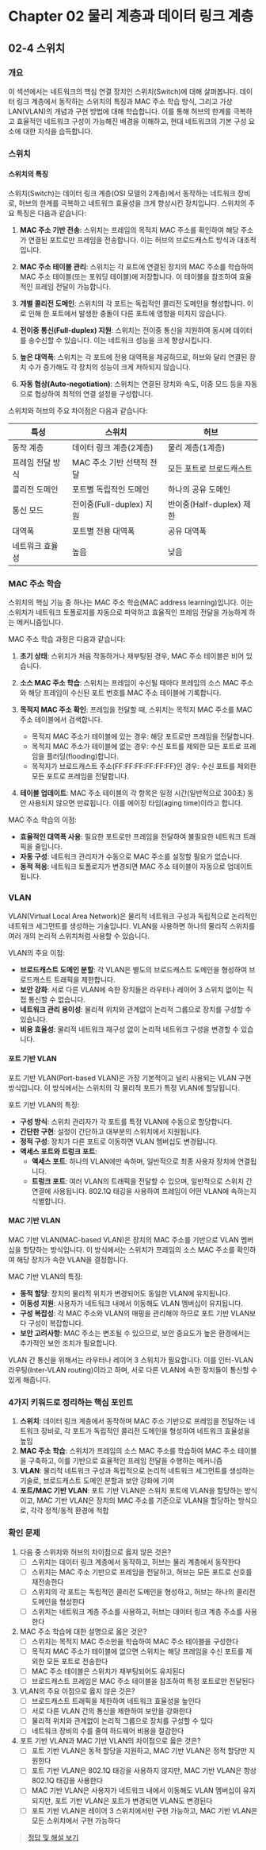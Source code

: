 # Chapter 02 물리 계층과 데이터 링크 계층

## 02-4 스위치

### 개요
이 섹션에서는 네트워크의 핵심 연결 장치인 스위치(Switch)에 대해 살펴봅니다. 데이터 링크 계층에서 동작하는 스위치의 특징과 MAC 주소 학습 방식, 그리고 가상 LAN(VLAN)의 개념과 구현 방법에 대해 학습합니다. 이를 통해 허브의 한계를 극복하고 효율적인 네트워크 구성이 가능해진 배경을 이해하고, 현대 네트워크의 기본 구성 요소에 대한 지식을 습득합니다.

### 스위치

#### 스위치의 특징
스위치(Switch)는 데이터 링크 계층(OSI 모델의 2계층)에서 동작하는 네트워크 장비로, 허브의 한계를 극복하고 네트워크 효율성을 크게 향상시킨 장치입니다. 스위치의 주요 특징은 다음과 같습니다:

1. **MAC 주소 기반 전송**: 스위치는 프레임의 목적지 MAC 주소를 확인하여 해당 주소가 연결된 포트로만 프레임을 전송합니다. 이는 허브의 브로드캐스트 방식과 대조적입니다.

2. **MAC 주소 테이블 관리**: 스위치는 각 포트에 연결된 장치의 MAC 주소를 학습하여 MAC 주소 테이블(또는 포워딩 테이블)에 저장합니다. 이 테이블을 참조하여 효율적인 프레임 전달이 가능합니다.

3. **개별 콜리전 도메인**: 스위치의 각 포트는 독립적인 콜리전 도메인을 형성합니다. 이로 인해 한 포트에서 발생한 충돌이 다른 포트에 영향을 미치지 않습니다.

4. **전이중 통신(Full-duplex) 지원**: 스위치는 전이중 통신을 지원하여 동시에 데이터를 송수신할 수 있습니다. 이는 네트워크 성능을 크게 향상시킵니다.

5. **높은 대역폭**: 스위치는 각 포트에 전용 대역폭을 제공하므로, 허브와 달리 연결된 장치 수가 증가해도 각 장치의 성능이 크게 저하되지 않습니다.

6. **자동 협상(Auto-negotiation)**: 스위치는 연결된 장치와 속도, 이중 모드 등을 자동으로 협상하여 최적의 연결 설정을 구성합니다.

스위치와 허브의 주요 차이점은 다음과 같습니다:

| 특성 | 스위치 | 허브 |
|------|--------|------|
| 동작 계층 | 데이터 링크 계층(2계층) | 물리 계층(1계층) |
| 프레임 전달 방식 | MAC 주소 기반 선택적 전달 | 모든 포트로 브로드캐스트 |
| 콜리전 도메인 | 포트별 독립적인 도메인 | 하나의 공유 도메인 |
| 통신 모드 | 전이중(Full-duplex) 지원 | 반이중(Half-duplex) 제한 |
| 대역폭 | 포트별 전용 대역폭 | 공유 대역폭 |
| 네트워크 효율성 | 높음 | 낮음 |

### MAC 주소 학습
스위치의 핵심 기능 중 하나는 MAC 주소 학습(MAC address learning)입니다. 이는 스위치가 네트워크 토폴로지를 자동으로 파악하고 효율적인 프레임 전달을 가능하게 하는 메커니즘입니다.

MAC 주소 학습 과정은 다음과 같습니다:

1. **초기 상태**: 스위치가 처음 작동하거나 재부팅된 경우, MAC 주소 테이블은 비어 있습니다.

2. **소스 MAC 주소 학습**: 스위치는 프레임이 수신될 때마다 프레임의 소스 MAC 주소와 해당 프레임이 수신된 포트 번호를 MAC 주소 테이블에 기록합니다.

3. **목적지 MAC 주소 확인**: 프레임을 전달할 때, 스위치는 목적지 MAC 주소를 MAC 주소 테이블에서 검색합니다.
   - 목적지 MAC 주소가 테이블에 있는 경우: 해당 포트로만 프레임을 전달합니다.
   - 목적지 MAC 주소가 테이블에 없는 경우: 수신 포트를 제외한 모든 포트로 프레임을 플러딩(flooding)합니다.
   - 목적지가 브로드캐스트 주소(FF:FF:FF:FF:FF:FF)인 경우: 수신 포트를 제외한 모든 포트로 프레임을 전달합니다.

4. **테이블 업데이트**: MAC 주소 테이블의 각 항목은 일정 시간(일반적으로 300초) 동안 사용되지 않으면 만료됩니다. 이를 에이징 타임(aging time)이라고 합니다.

MAC 주소 학습의 이점:
- **효율적인 대역폭 사용**: 필요한 포트로만 프레임을 전달하여 불필요한 네트워크 트래픽을 줄입니다.
- **자동 구성**: 네트워크 관리자가 수동으로 MAC 주소를 설정할 필요가 없습니다.
- **동적 적응**: 네트워크 토폴로지가 변경되면 MAC 주소 테이블이 자동으로 업데이트됩니다.

### VLAN
VLAN(Virtual Local Area Network)은 물리적 네트워크 구성과 독립적으로 논리적인 네트워크 세그먼트를 생성하는 기술입니다. VLAN을 사용하면 하나의 물리적 스위치를 여러 개의 논리적 스위치처럼 사용할 수 있습니다.

VLAN의 주요 이점:
- **브로드캐스트 도메인 분할**: 각 VLAN은 별도의 브로드캐스트 도메인을 형성하여 브로드캐스트 트래픽을 제한합니다.
- **보안 강화**: 서로 다른 VLAN에 속한 장치들은 라우터나 레이어 3 스위치 없이는 직접 통신할 수 없습니다.
- **네트워크 관리 용이성**: 물리적 위치와 관계없이 논리적 그룹으로 장치를 구성할 수 있습니다.
- **비용 효율성**: 물리적 네트워크 재구성 없이 논리적 네트워크 구성을 변경할 수 있습니다.

#### 포트 기반 VLAN
포트 기반 VLAN(Port-based VLAN)은 가장 기본적이고 널리 사용되는 VLAN 구현 방식입니다. 이 방식에서는 스위치의 각 물리적 포트가 특정 VLAN에 할당됩니다.

포트 기반 VLAN의 특징:
- **구성 방식**: 스위치 관리자가 각 포트를 특정 VLAN에 수동으로 할당합니다.
- **간단한 구현**: 설정이 간단하고 대부분의 스위치에서 지원됩니다.
- **정적 구성**: 장치가 다른 포트로 이동하면 VLAN 멤버십도 변경됩니다.
- **액세스 포트와 트렁크 포트**:
  - **액세스 포트**: 하나의 VLAN에만 속하며, 일반적으로 최종 사용자 장치에 연결됩니다.
  - **트렁크 포트**: 여러 VLAN의 트래픽을 전달할 수 있으며, 일반적으로 스위치 간 연결에 사용됩니다. 802.1Q 태깅을 사용하여 프레임이 어떤 VLAN에 속하는지 식별합니다.

#### MAC 기반 VLAN
MAC 기반 VLAN(MAC-based VLAN)은 장치의 MAC 주소를 기반으로 VLAN 멤버십을 할당하는 방식입니다. 이 방식에서는 스위치가 프레임의 소스 MAC 주소를 확인하여 해당 장치가 속한 VLAN을 결정합니다.

MAC 기반 VLAN의 특징:
- **동적 할당**: 장치의 물리적 위치가 변경되어도 동일한 VLAN에 유지됩니다.
- **이동성 지원**: 사용자가 네트워크 내에서 이동해도 VLAN 멤버십이 유지됩니다.
- **구성 복잡성**: 각 MAC 주소와 VLAN의 매핑을 관리해야 하므로 포트 기반 VLAN보다 구성이 복잡합니다.
- **보안 고려사항**: MAC 주소는 변조될 수 있으므로, 보안 중요도가 높은 환경에서는 추가적인 보안 조치가 필요합니다.

VLAN 간 통신을 위해서는 라우터나 레이어 3 스위치가 필요합니다. 이를 인터-VLAN 라우팅(Inter-VLAN routing)이라고 하며, 서로 다른 VLAN에 속한 장치들이 통신할 수 있게 해줍니다.

### 4가지 키워드로 정리하는 핵심 포인트
1. **스위치**: 데이터 링크 계층에서 동작하며 MAC 주소 기반으로 프레임을 전달하는 네트워크 장비로, 각 포트가 독립적인 콜리전 도메인을 형성하여 네트워크 효율성을 높임
2. **MAC 주소 학습**: 스위치가 프레임의 소스 MAC 주소를 학습하여 MAC 주소 테이블을 구축하고, 이를 기반으로 효율적인 프레임 전달을 수행하는 메커니즘
3. **VLAN**: 물리적 네트워크 구성과 독립적으로 논리적 네트워크 세그먼트를 생성하는 기술로, 브로드캐스트 도메인 분할과 보안 강화에 기여
4. **포트/MAC 기반 VLAN**: 포트 기반 VLAN은 스위치 포트에 VLAN을 할당하는 방식이고, MAC 기반 VLAN은 장치의 MAC 주소를 기준으로 VLAN을 할당하는 방식으로, 각각 정적/동적 환경에 적합

### 확인 문제
1. 다음 중 스위치와 허브의 차이점으로 옳지 않은 것은?
   - [ ] 스위치는 데이터 링크 계층에서 동작하고, 허브는 물리 계층에서 동작한다
   - [ ] 스위치는 MAC 주소 기반으로 프레임을 전달하고, 허브는 모든 포트로 신호를 재전송한다
   - [ ] 스위치의 각 포트는 독립적인 콜리전 도메인을 형성하고, 허브는 하나의 콜리전 도메인을 형성한다
   - [ ] 스위치는 네트워크 계층 주소를 사용하고, 허브는 데이터 링크 계층 주소를 사용한다

2. MAC 주소 학습에 대한 설명으로 옳은 것은?
   - [ ] 스위치는 목적지 MAC 주소만을 학습하여 MAC 주소 테이블을 구성한다
   - [ ] 목적지 MAC 주소가 테이블에 없으면 스위치는 해당 프레임을 수신 포트를 제외한 모든 포트로 전송한다
   - [ ] MAC 주소 테이블은 스위치가 재부팅되어도 유지된다
   - [ ] 브로드캐스트 프레임은 MAC 주소 테이블을 참조하여 특정 포트로만 전달된다

3. VLAN의 주요 이점으로 옳지 않은 것은?
   - [ ] 브로드캐스트 트래픽을 제한하여 네트워크 효율성을 높인다
   - [ ] 서로 다른 VLAN 간의 통신을 제한하여 보안을 강화한다
   - [ ] 물리적 위치와 관계없이 논리적 그룹으로 장치를 구성할 수 있다
   - [ ] 네트워크 장비의 수를 줄여 하드웨어 비용을 절감한다

4. 포트 기반 VLAN과 MAC 기반 VLAN의 차이점으로 옳은 것은?
   - [ ] 포트 기반 VLAN은 동적 할당을 지원하고, MAC 기반 VLAN은 정적 할당만 지원한다
   - [ ] 포트 기반 VLAN은 802.1Q 태깅을 사용하지 않지만, MAC 기반 VLAN은 항상 802.1Q 태깅을 사용한다
   - [ ] MAC 기반 VLAN은 사용자가 네트워크 내에서 이동해도 VLAN 멤버십이 유지되지만, 포트 기반 VLAN은 포트가 변경되면 VLAN도 변경된다
   - [ ] 포트 기반 VLAN은 레이어 3 스위치에서만 구현 가능하고, MAC 기반 VLAN은 모든 스위치에서 구현 가능하다

> [정답 및 해설 보기](../answers_and_explanations.md#02-4-스위치)
